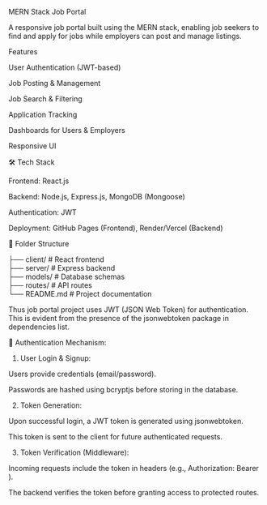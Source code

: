 MERN Stack Job Portal


A responsive job portal built using the MERN stack, enabling job seekers to find and apply for jobs while employers can post and manage listings.

 Features

User Authentication (JWT-based)

Job Posting & Management

Job Search & Filtering

Application Tracking

Dashboards for Users & Employers

Responsive UI 


🛠️ Tech Stack

Frontend: React.js

Backend: Node.js, Express.js, MongoDB (Mongoose)

Authentication: JWT

Deployment: GitHub Pages (Frontend), Render/Vercel (Backend)


📂 Folder Structure

├── client/       # React frontend  
├── server/       # Express backend  
├── models/       # Database schemas  
├── routes/       # API routes  
└── README.md     # Project documentation

Thus job portal project uses JWT (JSON Web Token) for authentication. This is evident from the presence of the jsonwebtoken package in  dependencies list.

🔐 Authentication Mechanism:

1. User Login & Signup:

Users provide credentials (email/password).

Passwords are hashed using bcryptjs before storing in the database.



2. Token Generation:

Upon successful login, a JWT token is generated using jsonwebtoken.

This token is sent to the client for future authenticated requests.



3. Token Verification (Middleware):

Incoming requests include the token in headers (e.g., Authorization: Bearer <token>).

The backend verifies the token before granting access to protected routes.








